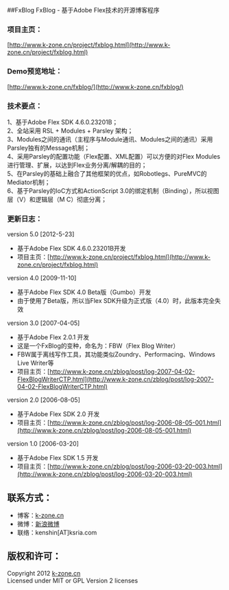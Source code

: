 ##FxBlog
FxBlog - 基于Adobe Flex技术的开源博客程序

### 项目主页：  
[http://www.k-zone.cn/project/fxblog.html](http://www.k-zone.cn/project/fxblog.html)

### Demo预览地址：  
[http://www.k-zone.cn/fxblog/](http://www.k-zone.cn/fxblog/)

### 技术要点：  
1、基于Adobe Flex SDK 4.6.0.23201B；   
2、全站采用 RSL + Modules + Parsley 架构；   
3、Modules之间的通讯（主程序与Module通讯、Modules之间的通讯）采用Parsley独有的Message机制；   
4、采用Parsley的配置功能（Flex配置、XML配置）可以方便的对Flex Modules进行管理、扩展，以达到Flex业务分离/解耦的目的；   
5、在Parsley的基础上融合了其他框架的优点，如Robotlegs、PureMVC的Mediator机制；   
6、基于Parsley的IoC方式和ActionScript 3.0的绑定机制（Binding），所以视图层（V）和逻辑层（M C）彻底分离；  

### 更新日志：
version 5.0 [2012-5-23]
* 基于Adobe Flex SDK 4.6.0.23201B开发
* 项目主页：[http://www.k-zone.cn/project/fxblog.html](http://www.k-zone.cn/project/fxblog.html)

version 4.0 [2009-11-10]
* 基于Adobe Flex SDK 4.0 Beta版（Gumbo）开发
* 由于使用了Beta版，所以当Flex SDK升级为正式版（4.0）时，此版本完全失效

version 3.0 [2007-04-05]
* 基于Adobe Flex 2.0.1 开发
* 这是一个FxBlog的变种，命名为：FBW（Flex Blog Writer）
* FBW属于离线写作工具，其功能类似Zoundry、Performacing、Windows Live Writer等
* 项目主页：[http://www.k-zone.cn/zblog/post/log-2007-04-02-FlexBlogWriterCTP.html](http://www.k-zone.cn/zblog/post/log-2007-04-02-FlexBlogWriterCTP.html)

version 2.0 [2006-08-05]
* 基于Adobe Flex SDK 2.0 开发
* 项目主页：[http://www.k-zone.cn/zblog/post/log-2006-08-05-001.html](http://www.k-zone.cn/zblog/post/log-2006-08-05-001.html)

version 1.0 [2006-03-20]
* 基于Adobe Flex SDK 1.5 开发
* 项目主页：[http://www.k-zone.cn/zblog/post/log-2006-03-20-003.html](http://www.k-zone.cn/zblog/post/log-2006-03-20-003.html)

## 联系方式：
* 博客：[k-zone.cn](http://www.k-zone.cn/zblog)
* 微博：[新浪微博](http://weibo.com/23784148)
* 联络：kenshin[AT]ksria.com

## 版权和许可：
Copyright 2012 [k-zone.cn](http://www.k-zone.cn/zblog)  
Licensed under MIT or GPL Version 2 licenses
